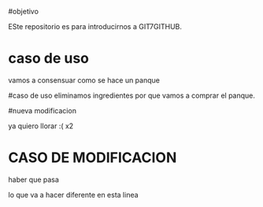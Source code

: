 
#objetivo

ESte repositorio es para introducirnos a GIT7GITHUB. 

# caso de uso

vamos a consensuar como se hace un panque

#caso de uso 
eliminamos ingredientes por que vamos a comprar el panque.

#nueva modificacion

ya quiero llorar :( x2

# CASO DE MODIFICACION 

haber que pasa

lo que va a hacer diferente en esta linea
